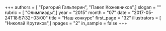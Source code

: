 +++
authors = [ "Григорий Гальперин", "Павел Кожевников",]
slogan = ""
rubric = [ "Олимпиады",]
year = "2015"
month = "07"
date = "2017-05-24T18:57:32+03:00"
title = "Наш конкурс"
first_page = "32"
illustrators = [ "Николай Крутиков",]
npages = "2"
in_sample = false
+++
